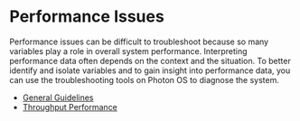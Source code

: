 # Performance Issues

Performance issues can be difficult to troubleshoot because so many variables play a role in overall system performance. Interpreting performance data often depends on the context and the situation. To better identify and isolate variables and to gain insight into performance data, you can use the troubleshooting tools on Photon OS to diagnose the system.  

- [General Guidelines](general_performance_guidelines.md)
- [Throughput Performance](throughput_performance.md)
